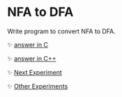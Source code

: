 # NFA to DFA
Write program to convert NFA to DFA.
	
:sparkles: [answer in C](answer.c)

:sparkles: [answer in C++](answer.cpp)

:sparkles: [Next Experiment](../exp11/Question.md)

:sparkles: [Other Experiments](/README.md)